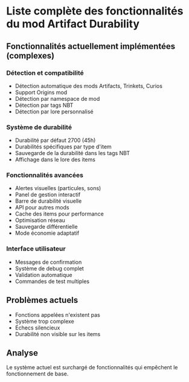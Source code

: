 # Liste complète des fonctionnalités du mod Artifact Durability

## Fonctionnalités actuellement implémentées (complexes)

### Détection et compatibilité
- Détection automatique des mods Artifacts, Trinkets, Curios
- Support Origins mod
- Détection par namespace de mod
- Détection par tags NBT
- Détection par lore personnalisé

### Système de durabilité
- Durabilité par défaut 2700 (45h)
- Durabilités spécifiques par type d'item
- Sauvegarde de la durabilité dans les tags NBT
- Affichage dans le lore des items

### Fonctionnalités avancées
- Alertes visuelles (particules, sons)
- Panel de gestion interactif
- Barre de durabilité visuelle
- API pour autres mods
- Cache des items pour performance
- Optimisation réseau
- Sauvegarde différentielle
- Mode économie adaptatif

### Interface utilisateur
- Messages de confirmation
- Système de debug complet
- Validation automatique
- Commandes de test multiples

## Problèmes actuels
- Fonctions appelées n'existent pas
- Système trop complexe
- Échecs silencieux
- Durabilité non visible sur les items

## Analyse
Le système actuel est surchargé de fonctionnalités qui empêchent le fonctionnement de base.